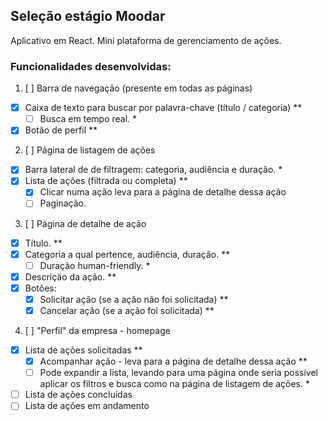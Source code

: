 ## Seleção estágio Moodar

Aplicativo em React. Mini plataforma de gerenciamento de ações.

### Funcionalidades desenvolvidas:

1. [ ] Barra de navegação (presente em todas as páginas)
  * [x] Caixa de texto para buscar por palavra-chave (título / categoria) **
    * [ ] Busca em tempo real. *
  * [x] Botão de perfil **
2. [ ] Página de listagem de ações 
  * [x] Barra lateral de de filtragem: categoria, audiência e duração. *
  * [x] Lista de ações (filtrada ou completa) **
    * [x] Clicar numa ação leva para a página de detalhe dessa ação
    * [ ] Paginação.
3. [ ] Página de detalhe de ação 
  * [x] Título. **
  * [x] Categoria a qual pertence, audiência, duração. **
    * [ ] Duração human-friendly. *
  * [x] Descrição da ação. **
  * [x] Botões:
    * [x] Solicitar ação    (se a ação não foi solicitada) **
    * [x] Cancelar ação     (se a ação foi solicitada) **
4. [ ] "Perfil" da empresa - homepage 
  * [x] Lista de ações solicitadas **
    * [x] Acompanhar ação - leva para a página de detalhe dessa ação **
    * [ ] Pode expandir a lista, levando para uma página onde seria possível aplicar os filtros e busca como na página de listagem de ações. *
  * [ ] Lista de ações concluídas
  * [ ] Lista de ações em andamento

